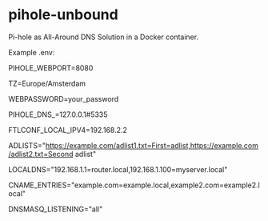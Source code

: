 # pihole-unbound

Pi-hole as All-Around DNS Solution in a Docker container.

Example .env:

PIHOLE_WEBPORT=8080

TZ=Europe/Amsterdam

WEBPASSWORD=your_password

PIHOLE_DNS_=127.0.0.1#5335

FTLCONF_LOCAL_IPV4=192.168.2.2

ADLISTS="https://example.com/adlist1.txt=First=adlist,https://example.com/adlist2.txt=Second adlist"

LOCALDNS="192.168.1.1=router.local,192.168.1.100=myserver.local"

CNAME_ENTRIES="example.com=example.local,example2.com=example2.local"

DNSMASQ_LISTENING="all"
